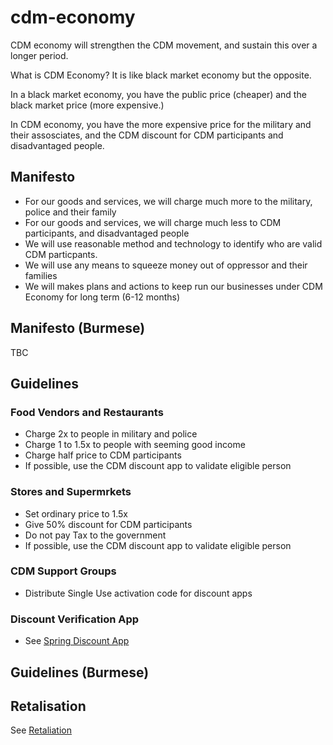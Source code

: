 # cdm-economy

CDM economy will strengthen the CDM movement, and sustain this over a longer period.

What is CDM Economy? It is like black market economy but the opposite.

In a black market economy, you have the public price (cheaper) and the black market price (more expensive.)

In CDM economy, you have the more expensive price for the military and their assosciates, and the CDM discount for CDM participants and disadvantaged people.

## Manifesto
* For our goods and services, we will charge much more to the military, police and their family
* For our goods and services, we will charge much less to CDM participants, and disadvantaged people
* We will use reasonable method and technology to identify who are valid CDM particpants.
* We will use any means to squeeze money out of oppressor and their families
* We will makes plans and actions to keep run our businesses under CDM Economy for long term (6-12 months)

## Manifesto (Burmese)
TBC

## Guidelines

### Food Vendors and Restaurants
* Charge 2x to people in military and police
* Charge 1 to 1.5x to people with seeming good income
* Charge half price to CDM participants
* If possible, use the CDM discount app to validate eligible person

### Stores and Supermrkets
* Set ordinary price to 1.5x
* Give 50% discount for CDM participants
* Do not pay Tax to the government
* If possible, use the CDM discount app to validate eligible person

### CDM Support Groups
* Distribute Single Use activation code for discount apps

### Discount Verification App
* See [Spring Discount App](spring-discount.md)

## Guidelines (Burmese)

## Retalisation

See [Retaliation](retaliation.md)

